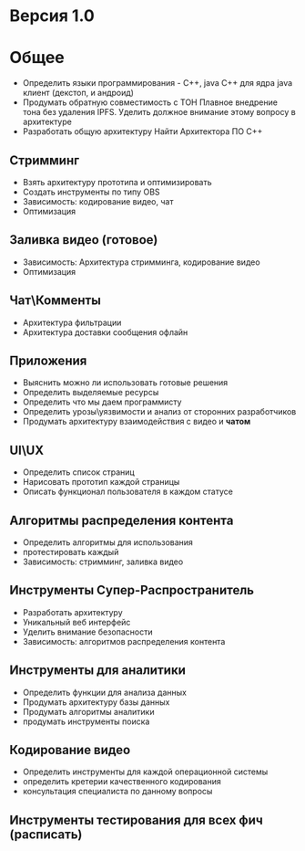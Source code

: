 # Версия 1.0


# Общее
- Определить языки программирования -  C++, java
C++ для ядра
java клиент (декстоп, и андроид)
- Продумать обратную совместимость с ТОН
Плавное внедрение тона без удаления IPFS. Уделить должное внимание этому вопросу в архитектуре
- Разработать общую архитектуру
    Найти Архитектора ПО С++

## Стримминг

- Взять архитектуру прототипа и оптимизировать
- Создать инструменты по типу OBS 
- Зависимость: кодирование видео, чат
- Оптимизация

## Заливка видео (готовое)
- Зависимость: Архитектура стримминга, кодирование видео
- Оптимизация


## Чат\Комменты
- Архитектура фильтрации
- Архитектура доставки сообщения офлайн

## Приложения
- Выяснить можно ли использовать готовые решения
- Определить выделяемые ресурсы
- Определить что мы даем программисту
- Определить урозы\уязвимости и анализ от сторонних разработчиков
- Продумать архитектуру взаимодействия с видео и **чатом**

## UI\UX
- Определить список страниц
- Нарисовать прототип каждой страницы
- Описать функционал пользователя в каждом статусе

## Алгоритмы распределения контента
- Определить алгоритмы для использования
- протестировать каждый
- Зависимость: стримминг, заливка видео

## Инструменты Супер-Распространитель
- Разработать архитектуру
- Уникальный веб интерфейс
- Уделить внимание безопасности
- Зависимость: алгоритмов распределения контента

## Инструменты для аналитики
- Определить функции для анализа данных 
- Продумать архитектуру базы данных
- Продумать алгоритмы аналитики
- продумать инструменты поиска

## Кодирование видео
- Определить инструменты для каждой операционной системы
- определить кретерии качественного кодирования
- консультация специалиста по данному вопросы 

## Инструменты тестирования для всех фич (расписать)
